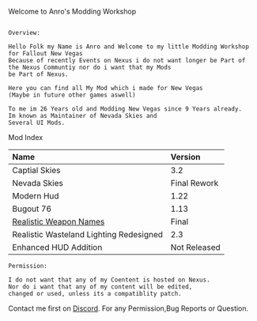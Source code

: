 Welcome to Anro's Modding Workshop


```

Overview:

Hello Folk my Name is Anro and Welcome to my little Modding Workshop
for Fallout New Vegas
Because of recently Events on Nexus i do not want longer be Part of 
the Nexus Communtiy nor do i want that my Mods 
be Part of Nexus.

Here you can find all My Mod which i made for New Vegas 
(Maybe in future other games aswell)

To me im 26 Years old and Modding New Vegas since 9 Years already. 
Im known as Maintainer of Nevada Skies and 
Several UI Mods.
```

Mod Index

| Name                                    | Version    |
|:----------------------------------------|:-----------|
| Captial Skies                           |         3.2|
| Nevada Skies                            |Final Rework|
| Modern Hud                              |        1.22|
| Bugout 76                               |        1.13|
| [Realistic Weapon Names ](./RWN)        |       Final|
| Realistic Wasteland Lighting Redesigned |         2.3|
| Enhanced HUD Addition                   |Not Released|
```
Permission:

I do not want that any of my Coentent is hosted on Nexus. 
Nor do i want that any of my content will be edited,
changed or used, unless its a compatiblity patch.
```

Contact me first on [Discord](./https://discord.gg/aNRkm9ezrR). For any Permission,Bug Reports or Question.
